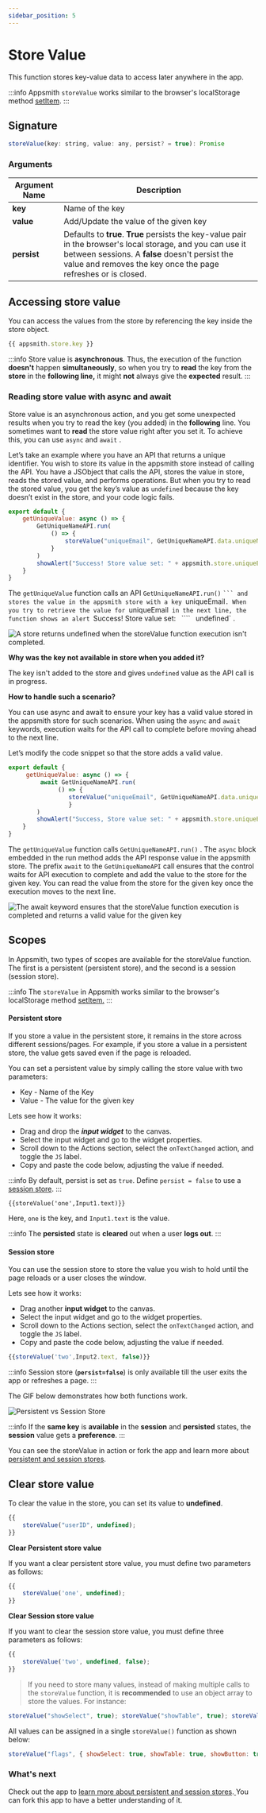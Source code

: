 ```yaml
---
sidebar_position: 5
---
```

# Store Value

This function stores key-value data to access later anywhere in the app.

:::info
Appsmith  `storeValue`  works similar to the browser's localStorage method [setItem](https://developer.mozilla.org/en-US/docs/Web/API/Storage/setItem).
:::




<VideoEmbed host="youtube" videoId="UUvJn8oWqNs" title="How to use the StoreValue Function" caption="How to use the StoreValue Function"/>


## Signature

```javascript
storeValue(key: string, value: any, persist? = true): Promise
```

### Arguments

| Argument Name | Description                                                                                                                                                                                                                      |
| ------------- | -------------------------------------------------------------------------------------------------------------------------------------------------------------------------------------------------------------------------------- |
| **key**       | Name of the key                                                                                                                                                                                                                  |
| **value**     | Add/Update the value of the given key                                                                                                                                                                                            |
| **persist**   | Defaults to **true**. **True** persists the key-value pair in the browser's local storage, and you can use it between sessions. A **false** doesn't persist the value and removes the key once the page refreshes or is closed. |

## Accessing store value

You can access the values from the store by referencing the key inside the store object.

```javascript
{{ appsmith.store.key }}
```

:::info
Store value is **asynchronous**. Thus, the execution of the function **doesn't** happen **simultaneously**, so when you try to **read** the key from the **store** in the **following line,** it might **not** always give the **expected** result.
:::

### Reading store value with async and await

Store value is an asynchronous action, and you get some unexpected results when you try to read the key (you added) in the **following** line. You sometimes want to **read** the store value right after you set it. To achieve this, you can use  `async`  and  `await` .

Let’s take an example where you have an API that returns a unique identifier. You wish to store its value in the appsmith store instead of calling the API. You have a JSObject that calls the API, stores the value in store, reads the stored value, and performs operations. But when you try to read the stored value, you get the key’s value as  `undefined`  because the key doesn’t exist in the store, and your code logic fails.

```javascript
export default {
    getUniqueValue: async () => {
        GetUniqueNameAPI.run(
            () => {
                storeValue("uniqueEmail", GetUniqueNameAPI.data.uniqueName);
            }
        )
        showAlert("Success! Store value set: " + appsmith.store.uniqueEmail);
    }
}
```

The  `getUniqueValue`  function calls an API  `GetUniqueNameAPI.run()` ` ``` and stores the value in the appsmith store with a key  `uniqueEmail` . When you try to retrieve the value for  `uniqueEmail`  in the next line, the function shows an alert  `Success! Store value set:` ` ```` ` `undefined` .

![A store returns undefined when the storeValue function execution isn't completed.](</img/Appsmith_Framework__Widget_Actions__StoreValue__Undefined_Value.png>)

**Why was the key not available in store when you added it?**

The key isn't added to the store and gives  `undefined`  value as the API call is in progress.

**How to handle such a scenario?**

You can use async and await to ensure your key has a valid value stored in the appsmith store for such scenarios. When using the  `async`  and  `await`  keywords, execution waits for the API call to complete before moving ahead to the next line.

Let’s modify the code snippet so that the store adds a valid value.

```javascript
export default {
     getUniqueValue: async () => {
         await GetUniqueNameAPI.run(
              () => {
                 storeValue("uniqueEmail", GetUniqueNameAPI.data.uniqueName);
                 }
        )
        showAlert("Success, Store value set: " + appsmith.store.uniqueEmail);
    }
}
```

The  `getUniqueValue`  function calls  `GetUniqueNameAPI.run()` . The  `async`  block embedded in the run method adds the API response value in the appsmith store. The prefix  `await`  to the  `GetUniqueNameAPI`  call ensures that the control waits for API execution to complete and add the value to the store for the given key. You can read the value from the store for the given key once the execution moves to the next line.

![The await keyword ensures that the storeValue function execution is completed and returns a valid value for the given key](</img/Appsmith_Framework__Widget_Actions__StoreValue__Valid_Value.png>)

## Scopes

In Appsmith, two types of scopes are available for the storeValue function. The first is a persistent (persistent store), and the second is a session (session store).

:::info
The  `storeValue`  in Appsmith works similar to the browser's localStorage method [setItem.](https://developer.mozilla.org/en-US/docs/Web/API/Storage/setItem)
:::

#### Persistent store

If you store a value in the persistent store, it remains in the store across different sessions/pages. For example, if you store a value in a persistent store, the value gets saved even if the page is reloaded.

You can set a persistent value by simply calling the store value with two parameters:

* Key - Name of the Key
* Value - The value for the given key

Lets see how it works:

* Drag and drop the _**input widget**_ to the canvas.
* Select the input widget and go to the widget properties.
* Scroll down to the Actions section, select the `onTextChanged` action, and toggle the `JS` label.
* Copy and paste the code below, adjusting the value if needed.

:::info
By default, persist is set as `true`. Define `persist = false` to use a [session store](store-value.md#session-store).
:::

```
{{storeValue('one',Input1.text)}}
```

Here, `one` is the key, and `Input1.text` is the value.

:::info
The **persisted** state is **cleared** out when a user **logs out**.
:::

#### Session store

You can use the session store to store the value you wish to hold until the page reloads or a user closes the window.

Lets see how it works:

* Drag another **input widget** to the canvas.
* Select the input widget and go to the widget properties.
* Scroll down to the Actions section, select the `onTextChanged` action, and toggle the `JS` label.
* Copy and paste the code below, adjusting the value if needed.

```javascript
{{storeValue('two',Input2.text, false)}}
```

:::info
Session store (**`persist=false`**) is only available till the user exits the app or refreshes a page.
:::

The GIF below demonstrates how both functions work.

![Persistent vs Session Store]( /img/Store\_value\_2.gif)

:::info
If the **same key** is **available** in the **session** and **persisted** states, the **session** value gets a **preference**.
:::

You can see the storeValue in action or fork the app and learn more about [persistent and session stores](https://app.appsmith.com/app/appsmith-store/page1-627b8afe0b47255c28137dca).

## Clear store value

To clear the value in the store, you can set its value to **undefined**.

```javascript
{{
    storeValue("userID", undefined);
}}
```

**Clear Persistent store value**

If you want a clear persistent store value, you must define two parameters as follows:

```javascript
{{
    storeValue('one', undefined); 
}}
```

**Clear Session store value**

If you want to clear the session store value, you must define three parameters as follows:

```javascript
{{
    storeValue('two', undefined, false);
}}
```


> If you need to store many values, instead of making multiple calls to the ```storeValue``` function, it is **recommended** to use an object array to store the values. For instance:

```js
storeValue("showSelect", true); storeValue("showTable", true); storeValue("showButton", true); .....
``` 
All values can be assigned in a single ```storeValue()``` function as shown below:
```js
storeValue("flags", { showSelect: true, showTable: true, showButton: true });
```






### What's next

Check out the app to [learn more about persistent and session stores](https://app.appsmith.com/app/appsmith-store/page1-627b8afe0b47255c28137dca).[ ](https://app.appsmith.com/app/appsmith-store/page1-627b8afe0b47255c28137dca)You can fork this app to have a better understanding of it.
